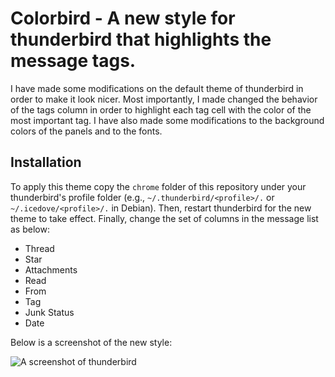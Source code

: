 # Colorbird - A new style for thunderbird that highlights the message tags.

I have made some modifications on the default theme of thunderbird in order to make it look nicer. Most importantly, I made changed the behavior of the tags column in order to highlight each tag cell with the color of the most important tag. I have also made some modifications to the background colors of the panels and to the fonts.

## Installation

To apply this theme copy the `chrome` folder of this repository under your thunderbird's profile folder (e.g., `~/.thunderbird/<profile>/.` or `~/.icedove/<profile>/.` in Debian). Then, restart thunderbird for the new theme to take effect. Finally, change the set of columns in the message list as below:
- Thread
- Star
- Attachments
- Read
- From
- Tag
- Junk Status
- Date

Below is a screenshot of the new style:

![A screenshot of thunderbird](http://i.imgur.com/odwegMdl.png)
